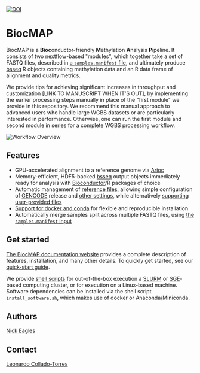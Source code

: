 [![DOI](https://zenodo.org/badge/223444482.svg)](https://zenodo.org/badge/latestdoi/223444482)

# BiocMAP

BiocMAP is a **Bioc**onductor-friendly **M**ethylation **A**nalysis **P**ipeline. It consists of two [nextflow](https://www.nextflow.io/)-based "modules", which together take a set of FASTQ files, described in [a `samples.manifest` file](http://research.libd.org/WGBS-Pipeline/inputs.html#the-samples.manifest-file), and ultimately produce [bsseq](https://www.bioconductor.org/packages/release/bioc/vignettes/bsseq/inst/doc/bsseq.html) R objects containing methylation data and an R data frame of alignment and quality metrics.

We provide tips for achieving significant increases in throughput and customization [LINK TO MANUSCRIPT WHEN IT'S OUT], by implementing the earlier processing steps manually in place of the "first module" we provide in this repository. We recommend this manual approach to advanced users who handle large WGBS datasets or are particularly interested in performance. Otherwise, one can run the first module and second module in series for a complete WGBS processing workflow.

![Workflow Overview](https://github.com/LieberInstitute/WGBS-Pipeline/blob/master/workflow.png)

## Features

- GPU-accelerated alignment to a reference genome via [Arioc](https://github.com/RWilton/Arioc)
- Memory-efficient, HDF5-backed [bsseq](https://www.bioconductor.org/packages/release/bioc/vignettes/bsseq/inst/doc/bsseq.html) output objects immediately ready for analysis with [Bioconductor](https://bioconductor.org/)/R packages of choice
- Automatic management of [reference files](http://research.libd.org/WGBS-Pipeline/annotation.html), allowing simple configuration of [GENCODE](https://www.gencodegenes.org/) release and [other settings](http://research.libd.org/WGBS-Pipeline/annotation.html#choosing-build), while alternatively [supporting user-provided files](http://research.libd.org/WGBS-Pipeline/annotation.html#custom-annotation)
- [Support for docker and conda](http://research.libd.org/WGBS-Pipeline/setup-details.html#installation) for flexible and reproducible installation
- Automatically merge samples split across multiple FASTQ files, using [the `samples.manifest` input](http://research.libd.org/WGBS-Pipeline/inputs.html#the-samples.manifest-file)

## Get started

[The BiocMAP documentation website](http://research.libd.org/WGBS-Pipeline/index.html) provides a complete description of features, installation, and many other details. To quickly get started, see our [quick-start guide](http://research.libd.org/WGBS-Pipeline/quick-start.html).

We provide [shell scripts](http://research.libd.org/WGBS-Pipeline/quick-start.html#your-main-script) for out-of-the-box execution a [SLURM](https://slurm.schedmd.com/overview.html) or [SGE](https://docs.oracle.com/cd/E19279-01/820-3257-12/n1ge.html)-based computing cluster, or for execution on a Linux-based machine. Software dependencies can be installed via the shell script `install_software.sh`, which makes use of docker or Anaconda/Miniconda.

## Authors

[Nick Eagles](https://github.com/Nick-Eagles)

## Contact

[Leonardo Collado-Torres](http://lcolladotor.github.io/)
